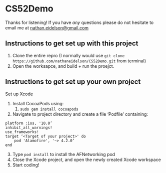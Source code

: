 # CS52Demo

Thanks for listening! If you have *any* questions please do not hesitate to email me at nathan.eidelson@gmail.com

## Instructions to get set up with this project

1. Clone the entire repro (I normally would use `git clone https://github.com/nathaneidelson/CS52Demo.git` from terminal) 
2. Open the worksapce, and build + run the proejct.

## Instructions to get set up your own project

Set up Xcode

1. Install CocoaPods using: 
    1. `sudo gem install cocoapods`
2. Navigate to project directory and create a file ‘Podfile’ containing: 

```
platform :ios, '10.0’ 
inhibit_all_warnings! 
use_frameworks! 
target ‘<Target of your project>' do 
    pod 'Alamofire', '~> 4.2.0’ 
end 
```

3. Type `pod install` to install the AFNetworking pod 
4. Close the Xcode project, and open the newly created Xcode workspace
5. Start coding!
